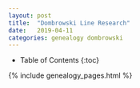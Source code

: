 ```yaml
---
layout: post
title:  "Dombrowski Line Research"
date:   2019-04-11
categories: genealogy dombrowski
---
```


  * Table of Contents
  {:toc}

{% include genealogy_pages.html %}

